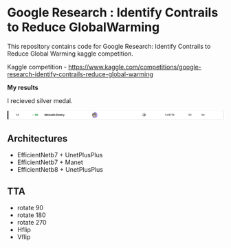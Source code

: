 # Google Research : Identify Contrails to Reduce GlobalWarming
This repository contains code for Google Research: Identify Contrails to Reduce Global Warming kaggle competition.

Kaggle competition - https://www.kaggle.com/competitions/google-research-identify-contrails-reduce-global-warming

<b> My results </b>

I recieved silver medal.

![Alt text  ](./results/private_results.png)

## Architectures 
- EfficientNetb7 + UnetPlusPlus
- EfficientNetb7 + Manet
- EfficientNetb8 + UnetPlusPlus

## TTA
- rotate 90
- rotate 180
- rotate 270
- Hflip
- Vflip
